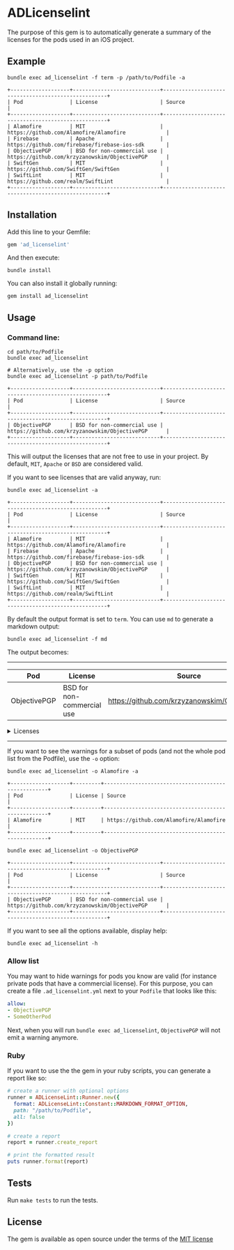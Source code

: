 # ADLicenselint

The purpose of this gem is to automatically generate a summary of the licenses for the pods used in an iOS project.


## Example

```
bundle exec ad_licenselint -f term -p /path/to/Podfile -a

+-------------------+----------------------------+----------------------------------------------------+
| Pod               | License                    | Source                                             |
+-------------------+----------------------------+----------------------------------------------------+
| Alamofire         | MIT                        | https://github.com/Alamofire/Alamofire             |
| Firebase          | Apache                     | https://github.com/firebase/firebase-ios-sdk       |
| ObjectivePGP      | BSD for non-commercial use | https://github.com/krzyzanowskim/ObjectivePGP      |
| SwiftGen          | MIT                        | https://github.com/SwiftGen/SwiftGen               |
| SwiftLint         | MIT                        | https://github.com/realm/SwiftLint                 |
+-------------------+----------------------------+----------------------------------------------------+
```

## Installation

Add this line to your Gemfile:

```ruby
gem 'ad_licenselint'
```

And then execute:
```
bundle install
```

You can also install it globally running:
```
gem install ad_licenselint
```

## Usage

### Command line:

```
cd path/to/Podfile
bundle exec ad_licenselint

# Alternatively, use the -p option
bundle exec ad_licenselint -p path/to/Podfile

+-------------------+----------------------------+----------------------------------------------------+
| Pod               | License                    | Source                                             |
+-------------------+----------------------------+----------------------------------------------------+
| ObjectivePGP      | BSD for non-commercial use | https://github.com/krzyzanowskim/ObjectivePGP      |
+-------------------+----------------------------+----------------------------------------------------+
```

This will output the licenses that are not free to use in your project. By default, `MIT`, `Apache` or `BSD` are considered valid.

If you want to see licenses that are valid anyway, run:

```
bundle exec ad_licenselint -a

+-------------------+----------------------------+----------------------------------------------------+
| Pod               | License                    | Source                                             |
+-------------------+----------------------------+----------------------------------------------------+
| Alamofire         | MIT                        | https://github.com/Alamofire/Alamofire             |
| Firebase          | Apache                     | https://github.com/firebase/firebase-ios-sdk       |
| ObjectivePGP      | BSD for non-commercial use | https://github.com/krzyzanowskim/ObjectivePGP      |
| SwiftGen          | MIT                        | https://github.com/SwiftGen/SwiftGen               |
| SwiftLint         | MIT                        | https://github.com/realm/SwiftLint                 |
+-------------------+----------------------------+----------------------------------------------------+
```

By default the output format is set to `term`. You can use `md` to generate a markdown output:

```
bundle exec ad_licenselint -f md
```

The output becomes:

---

| Pod | License | Source |
| --- | --- | --- |
| ObjectivePGP | BSD for non-commercial use | https://github.com/krzyzanowskim/ObjectivePGP |

<details>
<summary>Licenses</summary>

### ObjectivePGP
```
The ObjectivePGP stays under a dual license:

====================================================================
Free for non-commercial use:

Copyright (C) 2014-2017, Marcin Krzyżanowski All rights reserved.

Redistribution and use in source and binary forms, with or without
modification, are permitted provided that the following conditions are met:

- Non-commercial use

- Redistributions of source code must retain the above copyright notice, this
  list of conditions and the following disclaimer.

- Redistributions in binary form must reproduce the above copyright notice,
  this list of conditions and the following disclaimer in the documentation
  and/or other materials provided with the distribution.

THIS SOFTWARE IS PROVIDED BY THE COPYRIGHT HOLDERS AND CONTRIBUTORS "AS IS"
AND ANY EXPRESS OR IMPLIED WARRANTIES, INCLUDING, BUT NOT LIMITED TO, THE
IMPLIED WARRANTIES OF MERCHANTABILITY AND FITNESS FOR A PARTICULAR PURPOSE ARE
DISCLAIMED. IN NO EVENT SHALL THE COPYRIGHT HOLDER OR CONTRIBUTORS BE LIABLE
FOR ANY DIRECT, INDIRECT, INCIDENTAL, SPECIAL, EXEMPLARY, OR CONSEQUENTIAL
DAMAGES (INCLUDING, BUT NOT LIMITED TO, PROCUREMENT OF SUBSTITUTE GOODS OR
SERVICES; LOSS OF USE, DATA, OR PROFITS; OR BUSINESS INTERRUPTION) HOWEVER
CAUSED AND ON ANY THEORY OF LIABILITY, WHETHER IN CONTRACT, STRICT LIABILITY,
OR TORT (INCLUDING NEGLIGENCE OR OTHERWISE) ARISING IN ANY WAY OUT OF THE USE
OF THIS SOFTWARE, EVEN IF ADVISED OF THE POSSIBILITY OF SUCH DAMAGE.

====================================================================
Paid for commercial use:

Commercial-use license to use in commercial products. Please contact me via email (marcin@krzyzanowskim.com) for details.
```
</details>

---

If you want to see the warnings for a subset of pods (and not the whole pod list from the Podfile), use the `-o` option:

```
bundle exec ad_licenselint -o Alamofire -a

+-------------------+---------+----------------------------------------------------+
| Pod               | License | Source                                             |
+-------------------+---------+----------------------------------------------------+
| Alamofire         | MIT     | https://github.com/Alamofire/Alamofire             |
+-------------------+---------+----------------------------------------------------+
```

```
bundle exec ad_licenselint -o ObjectivePGP

+-------------------+----------------------------+----------------------------------------------------+
| Pod               | License                    | Source                                             |
+-------------------+----------------------------+----------------------------------------------------+
| ObjectivePGP      | BSD for non-commercial use | https://github.com/krzyzanowskim/ObjectivePGP      |
+-------------------+----------------------------+----------------------------------------------------+
```

If you want to see all the options available, display help:

```
bundle exec ad_licenselint -h
```

### Allow list

You may want to hide warnings for pods you know are valid (for instance private pods that have a commercial license). For this purpose, you can create a file `.ad_licenselint.yml` next to your `Podfile` that looks like this:

```yaml
allow:
- ObjectivePGP
- SomeOtherPod
```

Next, when you will run `bundle exec ad_licenselint`, `ObjectivePGP` will not emit a warning anymore.

### Ruby

If you want to use the the gem in your ruby scripts, you can generate a report like so:

```ruby
# create a runner with optional options
runner = ADLicenseLint::Runner.new({
  format: ADLicenseLint::Constant::MARKDOWN_FORMAT_OPTION,
  path: "/path/to/Podfile",
  all: false
})

# create a report
report = runner.create_report

# print the formatted result
puts runner.format(report)
```

## Tests

Run `make tests` to run the tests.

## License

The gem is available as open source under the terms of the [MIT license](http://opensource.org/licenses/mit-license.php)
